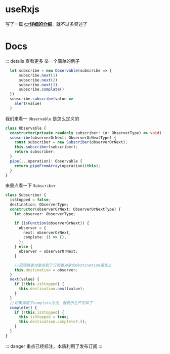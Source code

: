 # useRxjs
写了一篇 [**👉详细的介绍**](https://juejin.cn/post/7258555175495958584)，就不过多赘述了

# Docs


  <ClientOnly>
    <useRxjs></useRxjs>
  </ClientOnly>

  <script setup>
  import useRxjs from "../../../src/components/useRxjs/index.vue"
  </script>


::: details 查看更多
举一个简单的例子
```ts
  let subscribe = new Observable(subscribe => {
      subscribe.next(1)
      subscribe.next(2)
      subscribe.next(3)
      subscribe.complate()
  })
  subscribe.subscribe(value =>
    alert(value)
  )
```
我们来看一 `Observable` 是怎么定义的
```ts {4}
class Observable {
  constructor(private readonly subscriber: (o: ObserverType) => void) {}
  subscribe(observerOrNext: ObserverOrNextType) {
    const subscriber = new Subscriber(observerOrNext);
    this.subscriber(subscriber);
    return subscriber;
  }
  pipe(...operation): Observable {
    return pipeFromArray(operation)(this);
  }
}
```
来重点看一下 `Subscriber` 
```ts {7-14,21,28}
class Subscriber {
  isStopped = false;
  destination: ObserverType;
  constructor(observerOrNext: ObserverOrNextType) {
    let observer: ObserverType;

    if (isFunction(observerOrNext)) {
      observer = {
        next: observerOrNext,
        complete: () => {},
      };
    } else {
      observer = observerOrNext;
    }

    //把观察者对象存到了订阅者对象的destination属性上
    this.destination = observer;
  }
  next(value) {
    if (!this.isStopped) {
      this.destination.next(value);
    }
  }
  //如果调用了complete方法，就表示生产完毕了
  complete() {
    if (!this.isStopped) {
      this.isStopped = true;
      this.destination.complete?.();
    }
  }
}
```

::: danger
重点已经标注，本质利用了发布订阅
:::
